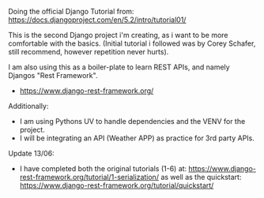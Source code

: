 Doing the official Django Tutorial from: https://docs.djangoproject.com/en/5.2/intro/tutorial01/

This is the second Django project i'm creating, as i want to be more comfortable with the basics.
(Initial tutorial i followed was by Corey Schafer, still recommend, however repetition never hurts).

I am also using this as a boiler-plate to learn REST APIs, and namely Djangos "Rest Framework". 

- https://www.django-rest-framework.org/


Additionally:

- I am using Pythons UV to handle dependencies and the VENV for the project.
- I will be integrating an API (Weather APP) as practice for 3rd party APIs.

Update 13/06:

- I have completed both the original tutorials (1-6) at: https://www.django-rest-framework.org/tutorial/1-serialization/ as well as the quickstart: https://www.django-rest-framework.org/tutorial/quickstart/
